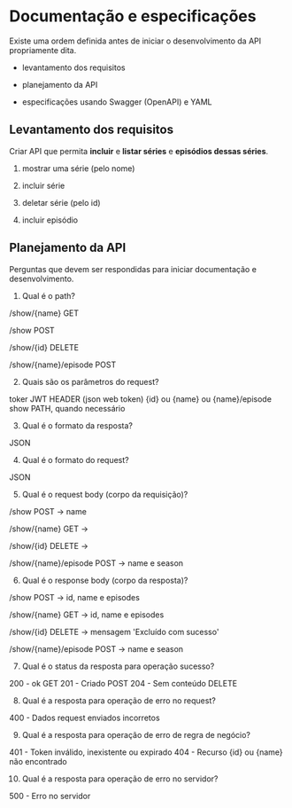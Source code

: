 # Documentação e especificações

Existe uma ordem definida antes de iniciar o desenvolvimento da API propriamente dita.

* levantamento dos requisitos

* planejamento da API

* especificações usando Swagger (OpenAPI) e YAML

## Levantamento dos requisitos

Criar API que permita **incluir** e **listar séries** e **episódios dessas séries**.

1. mostrar uma série (pelo nome)

2. incluir série

3. deletar série (pelo id)

4. incluir episódio

## Planejamento da API

Perguntas que devem ser respondidas para iniciar documentação e desenvolvimento.


1. Qual é o path?

/show/{name} GET

/show POST

/show/{id} DELETE

/show/{name}/episode POST


2. Quais são os parâmetros do request?

toker JWT HEADER (json web token)
{id} ou {name} ou {name}/episode show PATH, quando necessário

3. Qual é o formato da resposta?

JSON


4. Qual é o formato do request?

JSON


5. Qual é o request body (corpo da requisição)?

/show POST -> name

/show/{name} GET ->

/show/{id} DELETE ->

/show/{name}/episode POST -> name e season


6. Qual é o response body (corpo da resposta)?

/show POST -> id, name e episodes

/show/{name} GET -> id, name e episodes

/show/{id} DELETE -> mensagem 'Excluído com sucesso'

/show/{name}/episode POST -> name e season


7. Qual é o status da resposta para operação sucesso?

200 - ok GET
201 - Criado POST
204 - Sem conteúdo DELETE


8. Qual é a resposta para operação de erro no request?

400 - Dados request enviados incorretos


9. Qual é a resposta para operação de erro de regra de negócio?

401 - Token inválido, inexistente ou expirado
404 - Recurso {id} ou {name} não encontrado


10. Qual é a resposta para operação de erro no servidor?

500 - Erro no servidor
